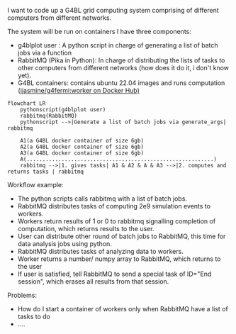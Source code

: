 I want to code up a G4BL grid computing system comprising of different computers from different networks.

The system will be run on containers
I have three components:
- g4blplot user : A python script in charge of generating a list of batch jobs via a function
- RabbitMQ (Pika in Python): In charge of distributing the lists of tasks to other computers from different networks (how does it do it, i don't know yet).
- G4BL containers: contains ubuntu 22.04 images and runs computation ([jjasmine/g4fermi:worker on Docker Hub)](https://hub.docker.com/repository/docker/jjasmine/g4fermi/general)
```mermaid
flowchart LR
    pythonscript(g4blplot user)
    rabbitmq(RabbitMQ)
    pythonscript -->|Generate a list of batch jobs via generate_args| rabbitmq
    
    A1(a G4BL docker container of size 6gb)
    A2(a G4BL docker container of size 6gb)
    A3(a G4BL docker container of size 6gb)
    A(...........................................................)
    rabbitmq -->|1. gives tasks| A1 & A2 & A & A3 -->|2. computes and returns tasks | rabbitmq
```
Workflow example: 
- The python scripts calls rabbitmq with a list of batch jobs.
- RabbitMQ distributes tasks of computing 2e9 simulation events to workers.
- Workers return results of 1 or 0 to rabbitmq signalling completion of computation, which returns results to the user.
- User can distribute other round of batch jobs to RabbitMQ, this time for data analysis jobs using python.
- RabbitMQ distributes tasks of analyzing data to workers.
- Worker returns a number/ numpy array to RabbitMQ, which returns to the user
- If user is satisfied, tell RabbitMQ to send a special task of ID="End session",  which erases all results from that session.

Problems:
- How do I start a container of workers only when RabbitMQ have a list of tasks to do
- ....

